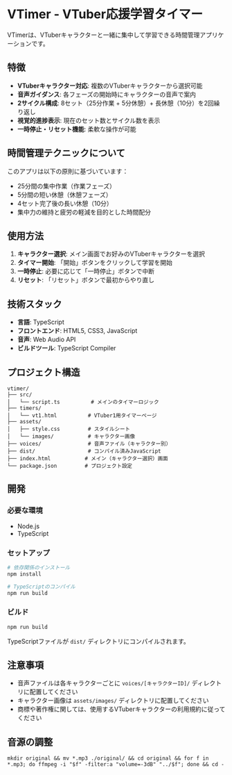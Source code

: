 # VTimer - VTuber応援学習タイマー

VTimerは、VTuberキャラクターと一緒に集中して学習できる時間管理アプリケーションです。

## 特徴

- **VTuberキャラクター対応**: 複数のVTuberキャラクターから選択可能
- **音声ガイダンス**: 各フェーズの開始時にキャラクターの音声で案内
- **2サイクル構成**: 8セット（25分作業 + 5分休憩）+ 長休憩（10分）を2回繰り返し
- **視覚的進捗表示**: 現在のセット数とサイクル数を表示
- **一時停止・リセット機能**: 柔軟な操作が可能

## 時間管理テクニックについて

このアプリは以下の原則に基づいています：
- 25分間の集中作業（作業フェーズ）
- 5分間の短い休憩（休憩フェーズ）
- 4セット完了後の長い休憩（10分）
- 集中力の維持と疲労の軽減を目的とした時間配分

## 使用方法

1. **キャラクター選択**: メイン画面でお好みのVTuberキャラクターを選択
2. **タイマー開始**: 「開始」ボタンをクリックして学習を開始
3. **一時停止**: 必要に応じて「一時停止」ボタンで中断
4. **リセット**: 「リセット」ボタンで最初からやり直し

## 技術スタック

- **言語**: TypeScript
- **フロントエンド**: HTML5, CSS3, JavaScript
- **音声**: Web Audio API
- **ビルドツール**: TypeScript Compiler

## プロジェクト構造

```
vtimer/
├── src/
│   └── script.ts          # メインのタイマーロジック
├── timers/
│   └── vt1.html          # VTuber1用タイマーページ
├── assets/
│   ├── style.css         # スタイルシート
│   └── images/           # キャラクター画像
├── voices/               # 音声ファイル（キャラクター別）
├── dist/                 # コンパイル済みJavaScript
├── index.html           # メイン（キャラクター選択）画面
└── package.json         # プロジェクト設定
```

## 開発

### 必要な環境

- Node.js
- TypeScript

### セットアップ

```bash
# 依存関係のインストール
npm install

# TypeScriptのコンパイル
npm run build
```

### ビルド

```bash
npm run build
```

TypeScriptファイルが `dist/` ディレクトリにコンパイルされます。

## 注意事項

- 音声ファイルは各キャラクターごとに `voices/[キャラクターID]/` ディレクトリに配置してください
- キャラクター画像は `assets/images/` ディレクトリに配置してください
- 商標や著作権に関しては、使用するVTuberキャラクターの利用規約に従ってください

## 音源の調整
```
mkdir original && mv *.mp3 ./original/ && cd original && for f in *.mp3; do ffmpeg -i "$f" -filter:a "volume=-3dB" "../$f"; done && cd -
```
